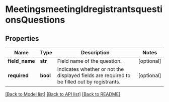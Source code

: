 # MeetingsmeetingIdregistrantsquestionsQuestions

## Properties
Name | Type | Description | Notes
------------ | ------------- | ------------- | -------------
**field_name** | **str** | Field name of the question. | [optional] 
**required** | **bool** | Indicates whether or not the displayed fields are required to be filled out by registrants. | [optional] 

[[Back to Model list]](../README.md#documentation-for-models) [[Back to API list]](../README.md#documentation-for-api-endpoints) [[Back to README]](../README.md)


